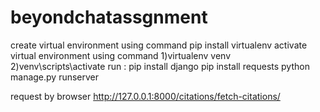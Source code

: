# beyondchatassgnment

create virtual environment using command 
pip install virtualenv
activate virtual environment using command
1)virtualenv venv
2)venv\scripts\activate
run :
pip install django
pip install requests
python manage.py runserver

request by browser 
http://127.0.0.1:8000/citations/fetch-citations/
